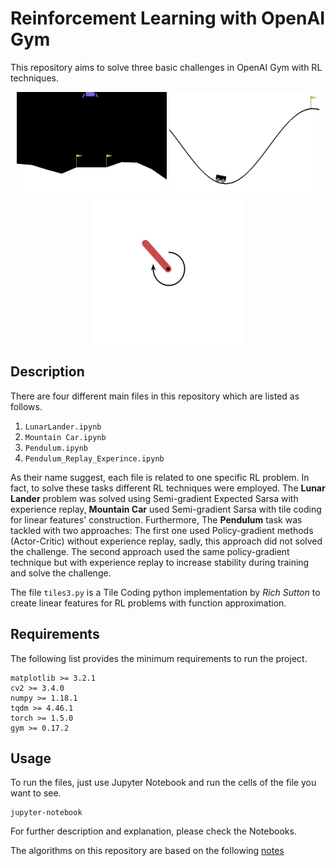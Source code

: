 
# Reinforcement Learning with OpenAI Gym

This repository aims to solve three basic challenges in OpenAI Gym with RL techniques.

<div  align="center">
<img src="./assets/lunar_lander.gif" width="240" /> <img src="./assets/mountain_car.gif" width="240" />  <img src="./assets/pendulum.gif" width="240" /> 
</div>

## Description

There are four different main files in this repository which are listed as follows.

 1. `LunarLander.ipynb`
 2. `Mountain Car.ipynb`
 3. `Pendulum.ipynb`
 4. `Pendulum_Replay_Experince.ipynb`

As their name suggest, each file is related to one specific RL problem. In fact, to solve these tasks different RL techniques were employed. The **Lunar Lander** problem was solved using Semi-gradient Expected Sarsa with experience replay, **Mountain Car** used Semi-gradient Sarsa with tile coding for linear features' construction. Furthermore, The **Pendulum** task was tackled with two approaches: The first one used Policy-gradient methods (Actor-Critic) without experience replay, sadly, this approach did not solved the challenge. The second approach used the same policy-gradient technique but with experience replay to increase stability during training and solve the challenge.

The file `tiles3.py` is a Tile Coding python implementation by *Rich Sutton* to create linear features for RL problems with function approximation.

## Requirements

The following list provides the minimum requirements to run the project.

    matplotlib >= 3.2.1
    cv2 >= 3.4.0
    numpy >= 1.18.1
    tqdm >= 4.46.1
    torch >= 1.5.0
    gym >= 0.17.2

## Usage

To run the files, just use Jupyter Notebook and run the cells of the file you want to see.

    jupyter-notebook

For further description and explanation, please check the Notebooks.

The algorithms on this repository are based on the following [notes](https://github.com/MikeS96/rl_notes)


